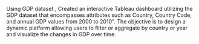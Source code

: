 Using GDP dataset , Created an interactive Tableau dashboard utilizing the GDP dataset that encompasses attributes such as Country, Country Code, and annual GDP values from 2000 to 2010". 
The objective is to design a dynamic platform allowing users to filter or aggregate by country or year and visualize the changes in GDP over time.

